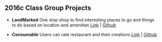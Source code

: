 2016c Class Group Projects
-------------

- **LandMarked** One stop shop to find interesting places to go and things to do based on location and amenities [Link](https://landmarkedapp.herokuapp.com/) | [Github](https://github.com/mosclov/landmarkapp)

- **Consumable** Users can rate restaurant and their creations [Link](http://consumable.herokuapp.com/) | [Github](https://github.com/christinabuster/Consumable_app)
